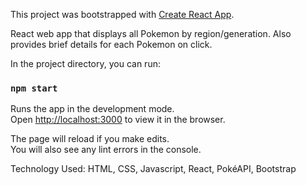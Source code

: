 This project was bootstrapped with [Create React App](https://github.com/facebook/create-react-app).

React web app that displays all Pokemon by region/generation. Also provides brief details for each Pokemon on click.

In the project directory, you can run:

### `npm start`

Runs the app in the development mode.<br>
Open [http://localhost:3000](http://localhost:3000) to view it in the browser.

The page will reload if you make edits.<br>
You will also see any lint errors in the console.

Technology Used:
HTML, CSS, Javascript, React, PokéAPI, Bootstrap